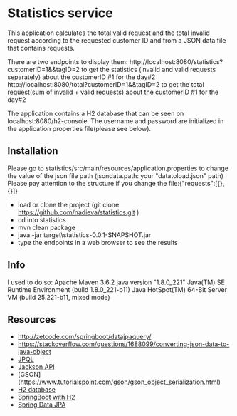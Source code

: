 # Statistics service

This application calculates the total valid request and the total invalid request according to the requested customer ID and from a JSON data file that contains requests.

There are two endpoints  to display them:
http://localhost:8080/statistics?customerID=1&&tagID=2 to get the statistics (invalid and valid requests separately) about the customerID #1 for the day#2
http://localhost:8080/total?customerID=1&&tagID=2 to get the total request(sum of invalid + valid requests) about the customerID #1 for the day#2

The application contains a H2 database that can be seen on localhost:8080/h2-console. The username and password are initialized in the application properties file(please see below).

## Installation
Please go to statistics/src/main/resources/application.properties to change the value of the json file path (jsondata.path: your "datatoload.json" path)
Please pay attention to the structure if you change the file:{"requests":[{},{}]}
- load or clone the project (git clone https://github.com/nadieva/statistics.git )
- cd into statistics
- mvn clean package
- java -jar target\statistics-0.0.1-SNAPSHOT.jar
- type the endpoints in a web browser to see the results
 
## Info
I used to do so:
Apache Maven 3.6.2
java version "1.8.0_221"
Java(TM) SE Runtime Environment (build 1.8.0_221-b11)
Java HotSpot(TM) 64-Bit Server VM (build 25.221-b11, mixed mode)

## Resources
- http://zetcode.com/springboot/datajpaquery/
- https://stackoverflow.com/questions/1688099/converting-json-data-to-java-object
- [JPQL](https://thorben-janssen.com/spring-data-jpa-query-annotation/)
- [Jackson API](https://www.concretepage.com/jackson-api/jackson-jsonformat-example)
- [GSON] (https://www.tutorialspoint.com/gson/gson_object_serialization.html)
- [H2 database](http://www.h2database.com/html/functions.html)
- [SpringBoot with H2](https://www.baeldung.com/spring-boot-h2-database)
- [Spring Data JPA](https://www.baeldung.com/spring-data-jpa-query)
